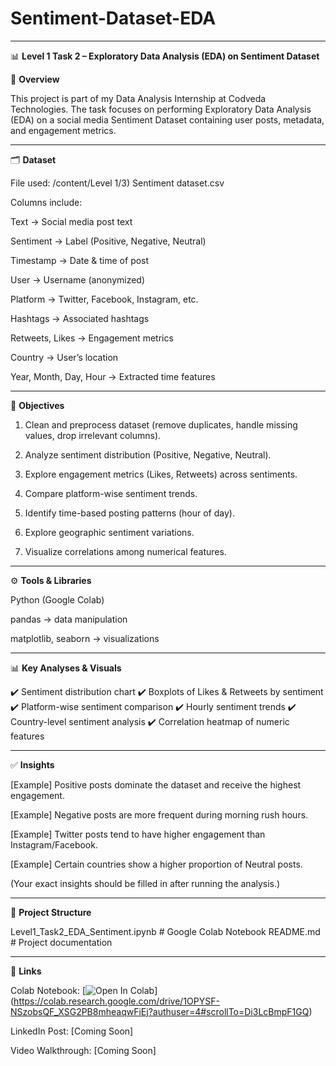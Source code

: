 # Sentiment-Dataset-EDA


---

📊 **Level 1 Task 2 – Exploratory Data Analysis (EDA) on Sentiment Dataset**

📌 **Overview**

This project is part of my Data Analysis Internship at Codveda Technologies.
The task focuses on performing Exploratory Data Analysis (EDA) on a social media Sentiment Dataset containing user posts, metadata, and engagement metrics.


---

🗂 **Dataset**

File used: /content/Level 1/3) Sentiment dataset.csv

Columns include:

Text → Social media post text

Sentiment → Label (Positive, Negative, Neutral)

Timestamp → Date & time of post

User → Username (anonymized)

Platform → Twitter, Facebook, Instagram, etc.

Hashtags → Associated hashtags

Retweets, Likes → Engagement metrics

Country → User’s location

Year, Month, Day, Hour → Extracted time features



---

🎯 **Objectives**

1. Clean and preprocess dataset (remove duplicates, handle missing values, drop irrelevant columns).


2. Analyze sentiment distribution (Positive, Negative, Neutral).


3. Explore engagement metrics (Likes, Retweets) across sentiments.


4. Compare platform-wise sentiment trends.


5. Identify time-based posting patterns (hour of day).


6. Explore geographic sentiment variations.


7. Visualize correlations among numerical features.




---

⚙️ **Tools & Libraries**

Python (Google Colab)

pandas → data manipulation

matplotlib, seaborn → visualizations



---

📊 **Key Analyses & Visuals**

✔️ Sentiment distribution chart
✔️ Boxplots of Likes & Retweets by sentiment
✔️ Platform-wise sentiment comparison
✔️ Hourly sentiment trends
✔️ Country-level sentiment analysis
✔️ Correlation heatmap of numeric features


---

✅ **Insights**

[Example] Positive posts dominate the dataset and receive the highest engagement.

[Example] Negative posts are more frequent during morning rush hours.

[Example] Twitter posts tend to have higher engagement than Instagram/Facebook.

[Example] Certain countries show a higher proportion of Neutral posts.


(Your exact insights should be filled in after running the analysis.)


---

📂 **Project Structure**

Level1_Task2_EDA_Sentiment.ipynb   # Google Colab Notebook
README.md                          # Project documentation


---

🔗 **Links**

Colab Notebook: [![Open In Colab](https://colab.research.google.com/assets/colab-badge.svg)] (https://colab.research.google.com/drive/1OPYSF-NSzobsQF_XSG2PB8mheaqwFiEj?authuser=4#scrollTo=Di3LcBmpF1GQ)

LinkedIn Post: [Coming Soon]

Video Walkthrough: [Coming Soon]
